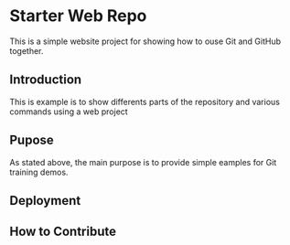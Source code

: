 # Starter Web Repo

This is a simple website project for showing how to ouse Git and GitHub together.

## Introduction

This is example is to show differents parts of the repository and various commands using a web project

## Pupose

As stated above, the main purpose is to provide simple eamples for Git training demos.

## Deployment


## How to Contribute
